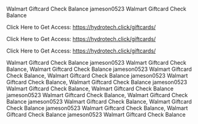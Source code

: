 Walmart Giftcard Check Balance jameson0523 Walmart Giftcard Check Balance

Click Here to Get Access: https://hydrotech.click/giftcards/

Click Here to Get Access: https://hydrotech.click/giftcards/

Click Here to Get Access: https://hydrotech.click/giftcards/

Walmart Giftcard Check Balance jameson0523 Walmart Giftcard Check Balance, Walmart Giftcard Check Balance jameson0523 Walmart Giftcard Check Balance, Walmart Giftcard Check Balance jameson0523 Walmart Giftcard Check Balance, Walmart Giftcard Check Balance jameson0523 Walmart Giftcard Check Balance, Walmart Giftcard Check Balance jameson0523 Walmart Giftcard Check Balance, Walmart Giftcard Check Balance jameson0523 Walmart Giftcard Check Balance, Walmart Giftcard Check Balance jameson0523 Walmart Giftcard Check Balance, Walmart Giftcard Check Balance jameson0523 Walmart Giftcard Check Balance
